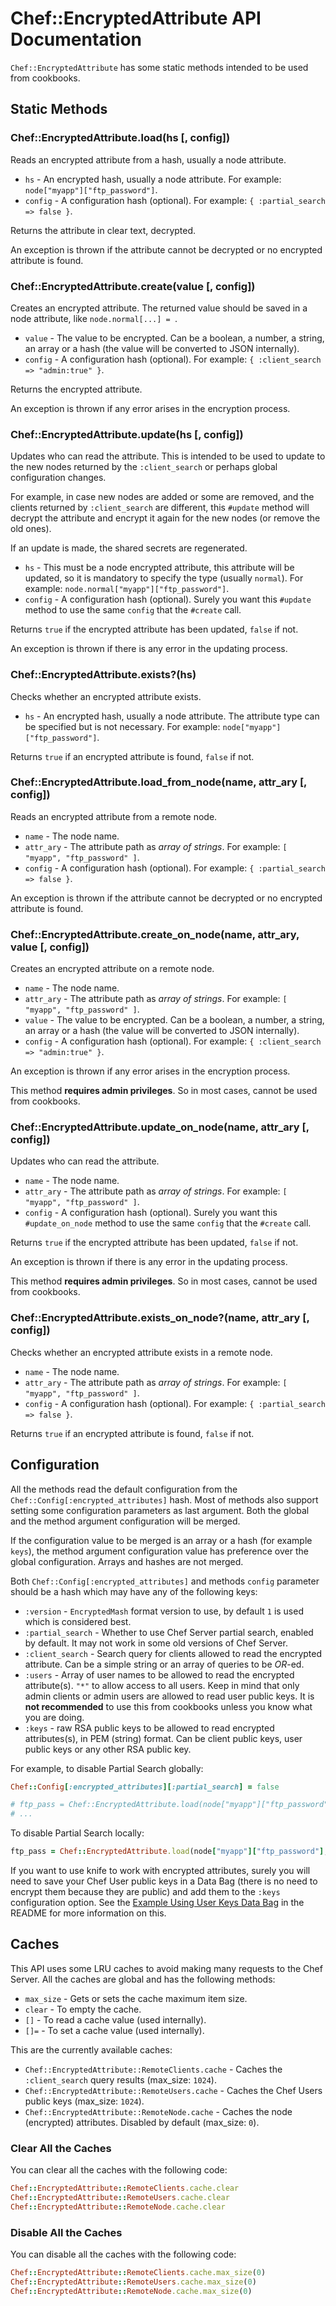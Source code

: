 # Chef::EncryptedAttribute API Documentation

`Chef::EncryptedAttribute` has some static methods intended to be used from cookbooks.

## Static Methods

### Chef::EncryptedAttribute.load(hs [, config])

Reads an encrypted attribute from a hash, usually a node attribute.

* `hs` - An encrypted hash, usually a node attribute. For example: `node["myapp"]["ftp_password"]`.
* `config` - A configuration hash (optional). For example: `{ :partial_search => false }`.

Returns the attribute in clear text, decrypted.

An exception is thrown if the attribute cannot be decrypted or no encrypted attribute is found.

### Chef::EncryptedAttribute.create(value [, config])

Creates an encrypted attribute. The returned value should be saved in a node attribute, like `node.normal[...] = `.

* `value` - The value to be encrypted. Can be a boolean, a number, a string, an array or a hash (the value will be converted to JSON internally).
* `config` - A configuration hash (optional). For example: `{ :client_search => "admin:true" }`.

Returns the encrypted attribute.

An exception is thrown if any error arises in the encryption process.

### Chef::EncryptedAttribute.update(hs [, config])

Updates who can read the attribute. This is intended to be used to update to the new nodes returned by the `:client_search` or perhaps global configuration changes.

For example, in case new nodes are added or some are removed, and the clients returned by `:client_search` are different, this `#update` method will decrypt the attribute and encrypt it again for the new nodes (or remove the old ones).

If an update is made, the shared secrets are regenerated.

* `hs` - This must be a node encrypted attribute, this attribute will be updated, so it is mandatory to specify the type (usually `normal`). For example: `node.normal["myapp"]["ftp_password"]`.
* `config` - A configuration hash (optional). Surely you want this `#update` method to use the same `config` that the `#create` call.

Returns `true` if the encrypted attribute has been updated, `false` if not.

An exception is thrown if there is any error in the updating process.

### Chef::EncryptedAttribute.exists?(hs)

Checks whether an encrypted attribute exists.

* `hs` - An encrypted hash, usually a node attribute. The attribute type can be specified but is not necessary. For example: `node["myapp"]["ftp_password"]`.

Returns `true` if an encrypted attribute is found, `false` if not.

### Chef::EncryptedAttribute.load_from_node(name, attr_ary [, config])

Reads an encrypted attribute from a remote node.

* `name` - The node name.
* `attr_ary` - The attribute path as *array of strings*. For example: `[ "myapp", "ftp_password" ]`.
* `config` - A configuration hash (optional). For example: `{ :partial_search => false }`.

An exception is thrown if the attribute cannot be decrypted or no encrypted attribute is found.

### Chef::EncryptedAttribute.create_on_node(name, attr_ary, value [, config])

Creates an encrypted attribute on a remote node.

* `name` - The node name.
* `attr_ary` - The attribute path as *array of strings*. For example: `[ "myapp", "ftp_password" ]`.
* `value` - The value to be encrypted. Can be a boolean, a number, a string, an array or a hash (the value will be converted to JSON internally).
* `config` - A configuration hash (optional). For example: `{ :client_search => "admin:true" }`.

An exception is thrown if any error arises in the encryption process.

This method **requires admin privileges**. So in most cases, cannot be used from cookbooks.

### Chef::EncryptedAttribute.update_on_node(name, attr_ary [, config])

Updates who can read the attribute.

* `name` - The node name.
* `attr_ary` - The attribute path as *array of strings*. For example: `[ "myapp", "ftp_password" ]`.
* `config` - A configuration hash (optional). Surely you want this `#update_on_node` method to use the same `config` that the `#create` call.

Returns `true` if the encrypted attribute has been updated, `false` if not.

An exception is thrown if there is any error in the updating process.

This method **requires admin privileges**. So in most cases, cannot be used from cookbooks.

### Chef::EncryptedAttribute.exists_on_node?(name, attr_ary [, config])

Checks whether an encrypted attribute exists in a remote node.

* `name` - The node name.
* `attr_ary` - The attribute path as *array of strings*. For example: `[ "myapp", "ftp_password" ]`.
* `config` - A configuration hash (optional). For example: `{ :partial_search => false }`.

Returns `true` if an encrypted attribute is found, `false` if not.

## Configuration

All the methods read the default configuration from the `Chef::Config[:encrypted_attributes]` hash. Most of methods also support setting some configuration parameters as last argument. Both the global and the method argument configuration will be merged.

If the configuration value to be merged is an array or a hash (for example `keys`), the method argument configuration value has preference over the global configuration. Arrays and hashes are not merged.

Both `Chef::Config[:encrypted_attributes]` and methods `config` parameter should be a hash which may have any of the following keys:

* `:version` - `EncryptedMash` format version to use, by default `1` is used which is considered best.
* `:partial_search` - Whether to use Chef Server partial search, enabled by default. It may not work in some old versions of Chef Server.
* `:client_search` - Search query for clients allowed to read the encrypted attribute. Can be a simple string or an array of queries to be *OR*-ed.
* `:users` - Array of user names to be allowed to read the encrypted attribute(s). `"*"` to allow access to all users. Keep in mind that only admin clients or admin users are allowed to read user public keys. It is **not recommended** to use this from cookbooks unless you know what you are doing.
* `:keys` - raw RSA public keys to be allowed to read encrypted attributes(s), in PEM (string) format. Can be client public keys, user public keys or any other RSA public key.

For example, to disable Partial Search globally:

```ruby
Chef::Config[:encrypted_attributes][:partial_search] = false

# ftp_pass = Chef::EncryptedAttribute.load(node["myapp"]["ftp_password"])
# ...
```

To disable Partial Search locally:

```ruby
ftp_pass = Chef::EncryptedAttribute.load(node["myapp"]["ftp_password"], { :partial_search => false })
```

If you want to use knife to work with encrypted attributes, surely you will need to save your Chef User public keys in a Data Bag (there is no need to encrypt them because they are public) and add them to the `:keys` configuration option. See the [Example Using User Keys Data Bag](README.md#example-using-user-keys-data-bag) in the README for more information on this.

## Caches

This API uses some LRU caches to avoid making many requests to the Chef Server. All the caches are global and has the following methods:

* `max_size` - Gets or sets the cache maximum item size.
* `clear` - To empty the cache.
* `[]` - To read a cache value (used internally).
* `[]=` - To set a cache value (used internally).

This are the currently available caches:

* `Chef::EncryptedAttribute::RemoteClients.cache` - Caches the `:client_search` query results (max_size: `1024`).
* `Chef::EncryptedAttribute::RemoteUsers.cache` - Caches the Chef Users public keys (max_size: `1024`).
* `Chef::EncryptedAttribute::RemoteNode.cache` - Caches the node (encrypted) attributes. Disabled by default (max_size: `0`).

### Clear All the Caches

You can clear all the caches with the following code:

```ruby
Chef::EncryptedAttribute::RemoteClients.cache.clear
Chef::EncryptedAttribute::RemoteUsers.cache.clear
Chef::EncryptedAttribute::RemoteNode.cache.clear
```

### Disable All the Caches

You can disable all the caches with the following code:

```ruby
Chef::EncryptedAttribute::RemoteClients.cache.max_size(0)
Chef::EncryptedAttribute::RemoteUsers.cache.max_size(0)
Chef::EncryptedAttribute::RemoteNode.cache.max_size(0)
```
